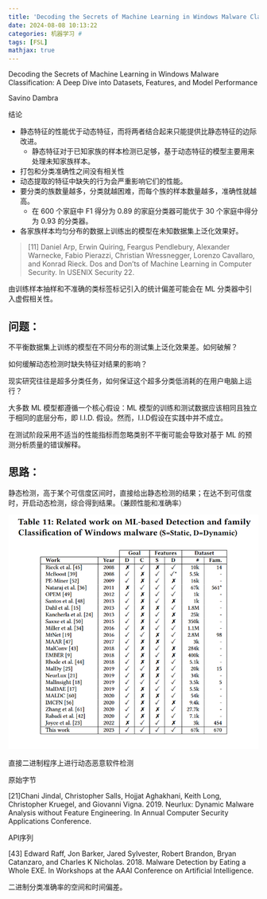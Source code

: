 ```yaml
---
title: 'Decoding the Secrets of Machine Learning in Windows Malware Classification: A Deep Dive into Datasets, Features, and Model Performance'
date: 2024-08-08 10:13:22
categories: 机器学习 #
tags: [FSL]
mathjax: true
---
```


Decoding the Secrets of Machine Learning in Windows Malware Classification: A Deep Dive into Datasets, Features, and Model Performance

Savino Dambra

结论

- 静态特征的性能优于动态特征，而将两者结合起来只能提供比静态特征的边际改进。
  - 静态特征对于已知家族的样本检测已足够，基于动态特征的模型主要用来处理未知家族样本。
- 打包和分类准确性之间没有相关性
- 动态提取的特征中缺失的行为会严重影响它们的性能。
- 要分类的族数量越多，分类就越困难，而每个族的样本数量越多，准确性就越高。
  - 在 600 个家庭中 F1 得分为 0.89 的家庭分类器可能优于 30 个家庭中得分为 0.93 的分类器。
- 各家族样本均匀分布的数据上训练出的模型在未知数据集上泛化效果好。

> [11] Daniel Arp, Erwin Quiring, Feargus Pendlebury, Alexander Warnecke, Fabio Pierazzi, Christian Wressnegger, Lorenzo Cavallaro, and Konrad Rieck. Dos and Don’ts of Machine Learning in Computer Security. In USENIX Security 22.

由训练样本抽样和不准确的类标签标记引入的统计偏差可能会在 ML 分类器中引入虚假相关性。

## 问题：

不平衡数据集上训练的模型在不同分布的测试集上泛化效果差。如何破解？

如何缓解动态检测时缺失特征对结果的影响？

现实研究往往是超多分类任务，如何保证这个超多分类低消耗的在用户电脑上运行？

大多数 ML 模型都遵循一个核心假设：ML 模型的训练和测试数据应该相同且独立于相同的底层分布，即 I.I.D. 假设。然而，I.I.D假设在实践中并不成立。

在测试阶段采用不适当的性能指标而忽略类别不平衡可能会导致对基于 ML 的预测分析质量的错误解释。

## 思路：

静态检测，高于某个可信度区间时，直接给出静态检测的结果；在达不到可信度时，开启动态检测，综合得到结果。（兼顾性能和准确率）

![1723080713957](MC04/1723080713957.png)



直接二进制程序上进行动态恶意软件检测

原始字节

[21]Chani Jindal, Christopher Salls, Hojjat Aghakhani, Keith Long, Christopher Kruegel, and Giovanni Vigna. 2019. Neurlux: Dynamic Malware Analysis without Feature Engineering. In Annual Computer Security Applications Conference.

API序列

[43] Edward Raff, Jon Barker, Jared Sylvester, Robert Brandon, Bryan Catanzaro, and Charles K Nicholas. 2018. Malware Detection by Eating a Whole EXE. In Workshops at the AAAI Conference on Artificial Intelligence.

二进制分类准确率的空间和时间偏差。


